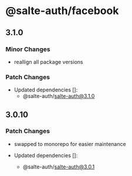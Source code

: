 # @salte-auth/facebook

## 3.1.0

### Minor Changes

- reallign all package versions

### Patch Changes

- Updated dependencies []:
  - @salte-auth/salte-auth@3.1.0

## 3.0.10

### Patch Changes

- swapped to monorepo for easier maintenance

- Updated dependencies []:
  - @salte-auth/salte-auth@3.0.1
